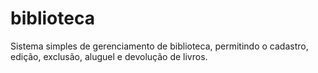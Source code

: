 # biblioteca
Sistema simples de gerenciamento de biblioteca, permitindo o cadastro, edição, exclusão, aluguel e devolução de livros.

